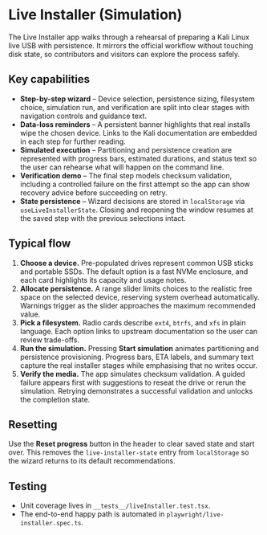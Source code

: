 # Live Installer (Simulation)

The Live Installer app walks through a rehearsal of preparing a Kali Linux live USB with persistence. It mirrors the official workflow without touching disk state, so contributors and visitors can explore the process safely.

## Key capabilities

- **Step-by-step wizard** – Device selection, persistence sizing, filesystem choice, simulation run, and verification are split into clear stages with navigation controls and guidance text.
- **Data-loss reminders** – A persistent banner highlights that real installs wipe the chosen device. Links to the Kali documentation are embedded in each step for further reading.
- **Simulated execution** – Partitioning and persistence creation are represented with progress bars, estimated durations, and status text so the user can rehearse what will happen on the command line.
- **Verification demo** – The final step models checksum validation, including a controlled failure on the first attempt so the app can show recovery advice before succeeding on retry.
- **State persistence** – Wizard decisions are stored in `localStorage` via `useLiveInstallerState`. Closing and reopening the window resumes at the saved step with the previous selections intact.

## Typical flow

1. **Choose a device.** Pre-populated drives represent common USB sticks and portable SSDs. The default option is a fast NVMe enclosure, and each card highlights its capacity and usage notes.
2. **Allocate persistence.** A range slider limits choices to the realistic free space on the selected device, reserving system overhead automatically. Warnings trigger as the slider approaches the maximum recommended value.
3. **Pick a filesystem.** Radio cards describe `ext4`, `btrfs`, and `xfs` in plain language. Each option links to upstream documentation so the user can review trade-offs.
4. **Run the simulation.** Pressing **Start simulation** animates partitioning and persistence provisioning. Progress bars, ETA labels, and summary text capture the real installer stages while emphasising that no writes occur.
5. **Verify the media.** The app simulates checksum validation. A guided failure appears first with suggestions to reseat the drive or rerun the simulation. Retrying demonstrates a successful validation and unlocks the completion state.

## Resetting

Use the **Reset progress** button in the header to clear saved state and start over. This removes the `live-installer-state` entry from `localStorage` so the wizard returns to its default recommendations.

## Testing

- Unit coverage lives in `__tests__/liveInstaller.test.tsx`.
- The end-to-end happy path is automated in `playwright/live-installer.spec.ts`.
